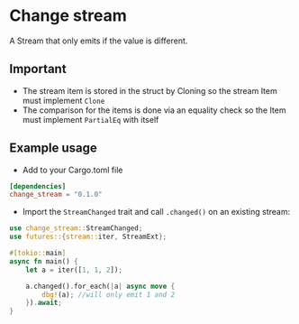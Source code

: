 # Change stream
A Stream that only emits if the value is different.

## Important
- The stream item is stored in the struct by Cloning so the stream Item must implement `Clone`
- The comparison for the items is done via an equality check so the Item must implement `PartialEq` with itself

## Example usage
- Add to your Cargo.toml file
```toml
[dependencies]
change_stream = "0.1.0"
```
- Import the `StreamChanged` trait and call `.changed()` on an existing stream:
```rust
use change_stream::StreamChanged;
use futures::{stream::iter, StreamExt};

#[tokio::main]
async fn main() {
    let a = iter([1, 1, 2]);

    a.changed().for_each(|a| async move {
        dbg!(a); //will only emit 1 and 2
    }).await;
}
```
